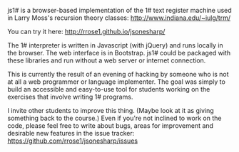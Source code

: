 js1# is a browser-based implementation of the 1# text register machine used in Larry Moss's recursion theory classes: http://www.indiana.edu/~iulg/trm/

You can try it here: http://rrose1.github.io/jsonesharp/

The 1# interpreter is written in Javascript (with jQuery) and runs locally in the browser. The web interface is in Bootstrap. js1# could be packaged with these libraries and run without a web server or internet connection.

This is currently the result of an evening of hacking by someone who is not at all a web programmer or language implementer. The goal was simply to build an accessible and easy-to-use tool for students working on the exercises that involve writing 1# programs.

I invite other students to improve this thing. (Maybe look at it as giving something back to the course.) Even if you're not inclined to work on the code, please feel free to write about bugs, areas for improvement and desirable new features in the issue tracker: https://github.com/rrose1/jsonesharp/issues
